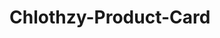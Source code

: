 # Chlothzy-Product-Card
<!-- 
    Part 2: Technical Explanation

    1. Overall Approach & Goal:
    The goal was to create a responsive, accessible product card that allows users to switch between different color variations. The user sees real-time updates of the image and price upon selecting a swatch, enhancing UX and interaction.

    2. HTML Structure:
    - <section>: Container for the product card.
    - <figure>: For displaying the product image.
    - <h2>: Product title.
    - <p>: Price element.
    - <div class="swatches">: Contains the color swatches with role="radiogroup".
    - Each swatch is a div with role="radio" and aria-checked for accessibility.

    3. CSS Styling & Responsiveness:
    - Flexbox used for layout; media query ensures responsiveness.
    - Swatches are styled as colored circles.
    - Active swatch shows a visible border.
    - Transition effect added to image for smooth change.

    4. JavaScript Functionality:
    - Used an array of objects (productData) for different variations.
    - Event listeners handle click and keydown for accessibility.
    - Updates the image, price, and aria attributes dynamically.

    5. Accessibility:
    - Alt text for product images.
    - ARIA roles (radiogroup, radio, aria-checked) added.
    - Keyboard navigation supported via keydown event.

    6. Potential Challenges:
    - Image loading delays can be improved with preloading.
    - Unavailable colors can be greyed out in future.
    - Ensured tap events are responsive on mobile with proper size and spacing.
  -->
